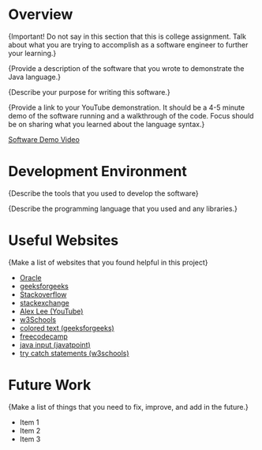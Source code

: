 # Overview

{Important! Do not say in this section that this is college assignment. Talk about what you are trying to accomplish as a software engineer to further your learning.}

{Provide a description of the software that you wrote to demonstrate the Java language.}

{Describe your purpose for writing this software.}

{Provide a link to your YouTube demonstration. It should be a 4-5 minute demo of the software running and a walkthrough of the code. Focus should be on sharing what you learned about the language syntax.}

[Software Demo Video](http://youtube.link.goes.here)

# Development Environment

{Describe the tools that you used to develop the software}

{Describe the programming language that you used and any libraries.}

# Useful Websites

{Make a list of websites that you found helpful in this project}

- [Oracle](https://www.oracle.com/java/technologies/downloads/)
- [geeksforgeeks](www.geeksforgeeks.org)
- [Stackoverflow](stackoverflow.com)
- [stackexchange](softwareengineering.stackexchange.com)
- [Alex Lee (YouTube)](https://www.youtube.com/@alexlorenlee)
- [w3Schools](www.w3schools.com)
- [colored text (geeksforgeeks)](https://www.geeksforgeeks.org/how-to-print-colored-text-in-java-console/)
- [freecodecamp](https://www.freecodecamp.org/news/java-static-keyword-explained/#:~:text=What%20does%20static%20mean%3F,be%20shared%20by%20all%20objects.)
- [java input (javatpoint)](https://www.javatpoint.com/how-to-take-string-input-in-java#:~:text=Java%20nextLine()%20method,cursor%20to%20the%20next%20line.)
- [try catch statements (w3schools)](https://www.w3schools.com/java/java_try_catch.asp)

# Future Work

{Make a list of things that you need to fix, improve, and add in the future.}

- Item 1
- Item 2
- Item 3